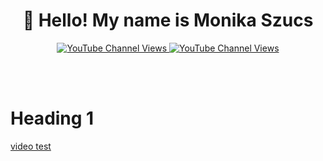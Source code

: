 <h1 align="center">👋 Hello! My name is Monika Szucs</h2>

<p align="center">
  <a href="https://www.youtube.com/channel/UC8agiIh8FVOHDiS7BJq6kfw?sub_confirmation=1">
  <img alt="YouTube Channel Views" title="Subscribe to my YouTube channel" src="https://img.shields.io/youtube/channel/views/UCWK-MmaNmqadccH_uhtYAeQ?color=%23CF2123&label=YouTube&style=flat-square">    
  </a>
  
  <a href="https://monikaszucs.com/">
    <img alt="YouTube Channel Views" title="Subscribe to my YouTube channel" target="_blank" src="https://img.shields.io/badge/Portfolio%3A-Monika%20Szucs's%20Website-blue">
  </a>
  
  
  <br><br>
</p>


<!--
**MonikaSzucs/MonikaSzucs** is a ✨ _special_ ✨ repository because its `README.md` (this file) appears on your GitHub profile.

Here are some ideas to get you started:

- 🔭 I’m currently working on ...
- 🌱 I’m currently learning ...
- 👯 I’m looking to collaborate on ...
- 🤔 I’m looking for help with ...
- 💬 Ask me about ...
- 📫 How to reach me: ...
- 😄 Pronouns: ...
- ⚡ Fun fact: ...
-->

# Heading 1

[video test](https://www.youtube.com/watch?v=uSvAvCE9ztc)
